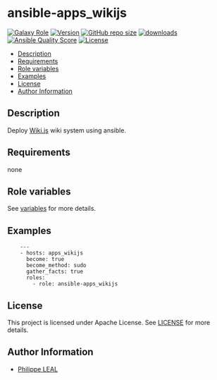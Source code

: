 # ansible-apps_wikijs

[![Galaxy Role](https://img.shields.io/badge/galaxy-apps_wikijs-purple?style=flat)](https://galaxy.ansible.com/lotusnoir/apps_wikijs)
[![Version](https://img.shields.io/github/release/lotusnoir/ansible-apps_wikijs.svg)](https://github.com/lotusnoir/ansible-apps_wikijs/releases/latest)
[![GitHub repo size](https://img.shields.io/github/repo-size/lotusnoir/ansible-apps_wikijs?color=orange&style=flat)](https://galaxy.ansible.com/lotusnoir/apps_wikijs)
[![downloads](https://img.shields.io/ansible/role/d/)](https://galaxy.ansible.com/lotusnoir/apps_wikijs)
[![Ansible Quality Score](https://img.shields.io/ansible/quality/)](https://galaxy.ansible.com/lotusnoir/apps_wikijs)
[![License](https://img.shields.io/badge/license-Apache--2.0-brightgreen?style=flat)](https://opensource.org/licenses/Apache-2.0)

<!-- START doctoc generated TOC please keep comment here to allow auto update -->
<!-- DON'T EDIT THIS SECTION, INSTEAD RE-RUN doctoc TO UPDATE -->

- [Description](#description)
- [Requirements](#requirements)
- [Role variables](#role-variables)
- [Examples](#examples)
- [License](#license)
- [Author Information](#author-information)

<!-- END doctoc generated TOC please keep comment here to allow auto update -->

## Description

Deploy [Wiki.js](https://wiki.js.org/) wiki system using ansible.
## Requirements

none

## Role variables

See [variables](/defaults/main.yml) for more details.

## Examples

        ---
        - hosts: apps_wikijs
          become: true
          become_method: sudo
          gather_facts: true
          roles:
            - role: ansible-apps_wikijs


## License

This project is licensed under Apache License. See [LICENSE](/LICENSE) for more details.

## Author Information

- [Philippe LEAL](https://github.com/lotusnoir)
